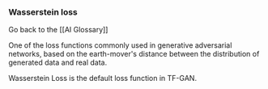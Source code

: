 ### Wasserstein loss

Go back to the [[AI Glossary]]


One of the loss functions commonly used in generative adversarial networks, based on the earth-mover's distance between the distribution of generated data and real data.

Wasserstein Loss is the default loss function in TF-GAN.

